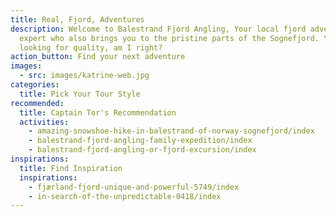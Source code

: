 ```yaml
---
title: Real, Fjord, Adventures
description: Welcome to Balestrand Fjord Angling, Your local fjord adventure
  expert who also brings you to the pristine parts of the Sognefjord. You are
  looking for quality, am I right?
action_button: Find your next adventure
images:
  - src: images/katrine-web.jpg
categories:
  title: Pick Your Tour Style
recommended:
  title: Captain Tor's Recommendation
  activities:
    - amazing-snowshoe-hike-in-balestrand-of-norway-sognefjord/index
    - balestrand-fjord-angling-family-expedition/index
    - balestrand-fjord-angling-or-fjord-excursion/index
inspirations:
  title: Find Inspiration
  inspirations:
    - fjærland-fjord-unique-and-powerful-5749/index
    - in-search-of-the-unpredictable-0418/index
---
```

